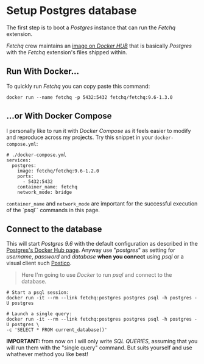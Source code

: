 # Setup Postgres database

The first step is to boot a _Postgres_ instance that can run the _Fetchq_ extension.

_Fetchq_ crew maintains an [image on _Docker HUB_](https://hub.docker.com/r/fetchq/fetchq/) that is
basically _Postgres_ with the _Fetchq_ extension's files shipped within.

## Run With Docker...

To quickly run _Fetchq_ you can copy paste this command:

```
docker run --name fetchq -p 5432:5432 fetchq/fetchq:9.6-1.3.0
```

## ...or With Docker Compose

I personally like to run it with _Docker Compose_ as it feels easier to modify and 
reproduce across my projects. Try this snippet in your `docker-compose.yml`:

```
# ./docker-compose.yml
services:
  postgres:
    image: fetchq/fetchq:9.6-1.2.0
    ports:
      - 5432:5432
    container_name: fetchq
    network_mode: bridge
```

`container_name` and `network_mode` are important for the successful execution of the `psql``
commands in this page.

## Connect to the database

This will start _Postgres 9.6_ with the default configuration as described in the
[Postgres's Docker Hub page](https://hub.docker.com/_/postgres/).
Anyway use "_postgres_" as setting for _username_, _password_ and _database_ **when you connect**
using _psql_ or a visual client such [Postico](https://eggerapps.at/postico/).

> Here I'm going to use _Docker_ to run _psql_ and connect to the database.

```
# Start a psql session:
docker run -it --rm --link fetchq:postgres postgres psql -h postgres -U postgres

# Launch a single query:
docker run -it --rm --link fetchq:postgres postgres psql -h postgres -U postgres \
-c 'SELECT * FROM current_database()'
```

**IMPORTANT:** from now on I will only write _SQL QUERIES_, assuming that you will run them
with the "single query" command. But suits yourself and use whathever method you like best!
